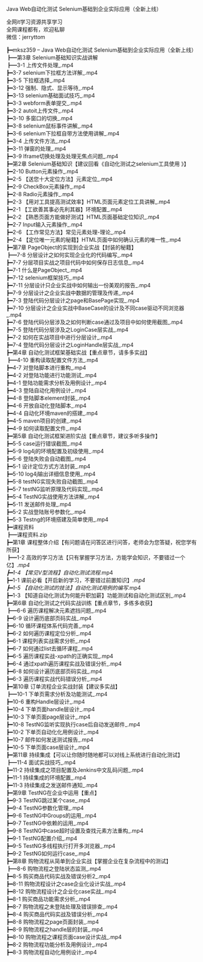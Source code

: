 Java Web自动化测试 Selenium基础到企业实际应用（全新上线）

全网it学习资源共享学习<br>全网课程都有，欢迎私聊<br>微信：jerryttom<br>

┣━mksz359 – Java Web自动化测试 Selenium基础到企业实际应用（全新上线）<br> ┣━第3章 Selenium基础知识实战讲解<br> ┣━3-1 上传文件处理_.mp4<br> ┣━3-7 selenium下拉框方法详解_.mp4<br> ┣━3-5 下拉框选择_.mp4<br> ┣━3-12 强制、隐式、显示等待_.mp4<br> ┣━3-13 selenium基础面试技巧_.mp4<br> ┣━3-3 webform表单提交_.mp4<br> ┣━3-2 autoit上传文件_.mp4<br> ┣━3-10 多窗口的切换_.mp4<br> ┣━3-8 selenium鼠标事件讲解_.mp4<br> ┣━3-6 selenium下拉框自带方法使用讲解_.mp4<br> ┣━3-4 上传文件方法_.mp4<br> ┣━3-11 弹窗的处理_.mp4<br> ┣━3-9 Iframe切换处理及处理无焦点问题_.mp4<br> ┣━第2章 Selenium基础知识【建议回看《自动化测试之selenium工具使用 》】<br> ┣━2-10 Button元素操作_.mp4<br> ┣━2-5 【送您十大定位方法】元素定位_.mp4<br> ┣━2-9 CheckBox元素操作_.mp4<br> ┣━2-8 Radio元素操作_.mp4<br> ┣━2-3 【用对工具提高测试效率】HTML页面元素定位工具讲解_.mp4<br> ┣━2-1 【工欲善其事必先利其器】环境配置_.mp4<br> ┣━2-2 【熟悉页面方能做好测试】HTML页面基础定位知识_.mp4<br> ┣━2-7 Input输入元素操作_.mp4<br> ┣━2-6 【工作常见方法】常见元素处理-理论_.mp4<br> ┣━2-4 【定位唯一元素的秘籍】HTML页面中如何确认元素的唯一性_.mp4<br> ┣━第7章 PageObject的实现到企业实战【封装的秘籍】<br> ┣━7-8 分层设计之如何实现企业化的代码编写_.mp4<br> ┣━7-7 分层项目实战之项目代码中如何保存日志信息_.mp4<br> ┣━7-1 什么是PageObject_.mp4<br> ┣━7-12 selenium框架技巧_.mp4<br> ┣━7-11 分层设计只企业实战中如何输出一份美观的报告_.mp4<br> ┣━7-9 分层设计之企业实战中数据的管理及传递_.mp4<br> ┣━7-3 登陆代码分层设计之page和BasePage实现_.mp4<br> ┣━7-10 分层设计之企业实战中BaseCase的设计及不同case驱动不同浏览器_.mp4<br> ┣━7-6 登陆代码分层涉及之如何判断case通过及项目中如何使用截图_.mp4<br> ┣━7-5 登陆代码分层涉及之LoginCase层实战_.mp4<br> ┣━7-2 如何在实战项目中进行分层设计_.mp4<br> ┣━7-4 登陆代码分层设计之LoginHandle层实战_.mp4<br> ┣━第4章 自动化测试框架基础实战【重点章节，请多多实战】<br> ┣━4-10 重构读取配置文件方法_.mp4<br> ┣━4-7 对登陆脚本进行重构_.mp4<br> ┣━4-2 对登陆功能进行功能测试_.mp4<br> ┣━4-1 登陆功能需求分析及用例设计_.mp4<br> ┣━4-3 登陆自动化用例设计_.mp4<br> ┣━4-8 登陆脚本element封装_.mp4<br> ┣━4-6 开放自动化登陆脚本_.mp4<br> ┣━4-4 自动化环境maven的搭建_.mp4<br> ┣━4-5 maven项目的创建_.mp4<br> ┣━4-9 如何读取配置文件_.mp4<br> ┣━第5章 自动化测试框架进阶实战【重点章节，建议多听多操作】<br> ┣━5-5 case运行错误截图_.mp4<br> ┣━5-9 log4j的环境配置及初级使用_.mp4<br> ┣━5-6 登陆失败会自动截图_.mp4<br> ┣━5-1 设计定位方式方法封装_.mp4<br> ┣━5-10 log4j输出详细信息使用_.mp4<br> ┣━5-8 testNG实现失败自动截图_.mp4<br> ┣━5-7 testNG监听原理及代码实现_.mp4<br> ┣━5-4 TestNG实战使用方法讲解_.mp4<br> ┣━5-11 发送邮件处理_.mp4<br> ┣━5-2 实战登陆账号参数化_.mp4<br> ┣━5-3 Testng的环境搭建及简单使用_.mp4<br> ┣━课程资料<br> ┣━课程资料.zip<br> ┣━第1章 课程整体介绍【有问题请在问答区进行问答，老师会为您答疑，祝您学有所获】<br> ┣━1-2 高效的学习方法【只有掌握学习方法，方能学会知识，不要错过一个亿】_.mp4<br> ┣━1-4 【常见V型流程】自动化测试流程_.mp4<br> ┣━1-1 课前必看【开启新的学习，不要错过前置知识】_.mp4<br> ┣━1-5 【自动化测试的技法】自动化测试用例的编写_.mp4<br> ┣━1-3 【知道自动化测试为何能升职加薪】功能测试和自动化测试区别_.mp4<br> ┣━第6章 自动化测试之代码实战训练【重点章节，多练多收获】<br> ┣━6-6 遍历课程解决元素遮挡问题_.mp4<br> ┣━6-9 设计遍历底部页码实战_.mp4<br> ┣━6-10 循环课程体系代码完善_.mp4<br> ┣━6-2 如何遍历课程定位分析_.mp4<br> ┣━6-1 课程列表实战需求分析_.mp4<br> ┣━6-7 如何通过list去循环课程_.mp4<br> ┣━6-5 遍历课程实战-xpath的正确实现_.mp4<br> ┣━6-4 通过xpath遍历课程实战及错误分析_.mp4<br> ┣━6-8 如何设计遍历底部页码实战_.mp4<br> ┣━6-3 遍历课程实战代码错误分析_.mp4<br> ┣━第10章 订单流程企业实战封装【建议多实战】<br> ┣━10-1 下单页需求分析及功能测试_.mp4<br> ┣━10-6 重构Handle层设计_.mp4<br> ┣━10-4 下单页面handle层设计_.mp4<br> ┣━10-3 下单页面page层设计_.mp4<br> ┣━10-8 TestNG监听实现执行case后自动发送邮件_.mp4<br> ┣━10-2 下单页自动化化用例设计_.mp4<br> ┣━10-7 邮件如何发送测试报告_.mp4<br> ┣━10-5 下单页面case层设计_.mp4<br> ┣━第11章 持续集成【可以让你随时随地都可以对线上系统进行自动化测试】<br> ┣━11-4 面试实战技巧_.mp4<br> ┣━11-2 持续集成之项目配置及Jenkins中文乱码问题_.mp4<br> ┣━11-1 持续集成的环境配置_.mp4<br> ┣━11-3 持续集成之发送邮件通知_.mp4<br> ┣━第9章 TestNG在企业中运用【重点】<br> ┣━9-3 TestNG跳过某个case_.mp4<br> ┣━9-4 TestNG参数化管理_.mp4<br> ┣━9-6 TestNG中Groups的运用_.mp4<br> ┣━9-7 TestNG中依赖的运用_.mp4<br> ┣━9-8 TestNG中case超时设置及查找元素方法重构_.mp4<br> ┣━9-1 TestNG配置介绍_.mp4<br> ┣━9-5 TestNG多线程执行打开多浏览器_.mp4<br> ┣━9-2 TestNG如何运行case_.mp4<br> ┣━第8章 购物流程从简单到企业实战【掌握企业在复杂流程中的测试】<br> ┣━8-6 购物流程之登陆状态监测_.mp4<br> ┣━8-5 购买商品代码实战及错误分析2_.mp4<br> ┣━8-11 购物流程设计之case企业化设计实战_.mp4<br> ┣━8-12 购物流程设计之企业化case实战_.mp4<br> ┣━8-1 购买商品功能需求分析_.mp4<br> ┣━8-7 购物流程之未登陆处理及错误排查_.mp4<br> ┣━8-4 购买商品代码实战及错误分析_.mp4<br> ┣━8-8 购物流程之page页面封装_.mp4<br> ┣━8-9 购物流程之handle层的封装_.mp4<br> ┣━8-10 购物流程之课程页面case设计实战_.mp4<br> ┣━8-2 购物流程功能分析及用例设计_.mp4<br> ┣━8-3 购物流程自动化用例设计_.mp4